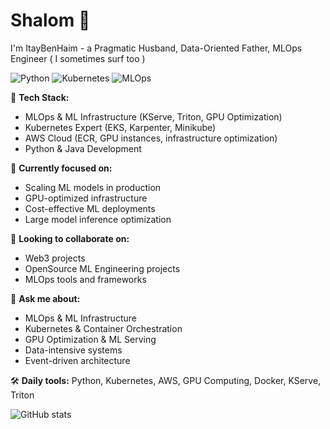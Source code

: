# Shalom 👋

I'm ItayBenHaim - a Pragmatic Husband, Data-Oriented Father, MLOps Engineer ( I sometimes surf too )

![Python](https://img.shields.io/badge/Python-Expert-blue?style=for-the-badge&logo=python)
![Kubernetes](https://img.shields.io/badge/Kubernetes-Expert-blue?style=for-the-badge&logo=kubernetes)
![MLOps](https://img.shields.io/badge/MLOps-Expert-blue?style=for-the-badge&logo=nvidia)

🔧 **Tech Stack:**
- MLOps & ML Infrastructure (KServe, Triton, GPU Optimization)
- Kubernetes Expert (EKS, Karpenter, Minikube)
- AWS Cloud (ECR, GPU instances, infrastructure optimization)
- Python & Java Development

🌱 **Currently focused on:**
- Scaling ML models in production
- GPU-optimized infrastructure
- Cost-effective ML deployments
- Large model inference optimization

👯 **Looking to collaborate on:**
- Web3 projects
- OpenSource ML Engineering projects
- MLOps tools and frameworks

💬 **Ask me about:**
- MLOps & ML Infrastructure
- Kubernetes & Container Orchestration
- GPU Optimization & ML Serving
- Data-intensive systems
- Event-driven architecture

🛠️ **Daily tools:** Python, Kubernetes, AWS, GPU Computing, Docker, KServe, Triton

![GitHub stats](https://github-readme-stats.vercel.app/api?username=BenHaimItay&show_icons=true&theme=radical)

</div>
